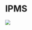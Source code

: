 # IPMS
<img src="https://user-images.githubusercontent.com/103854287/211191903-47865893-8988-432f-b4b7-525b8673ebc6.jpg">
